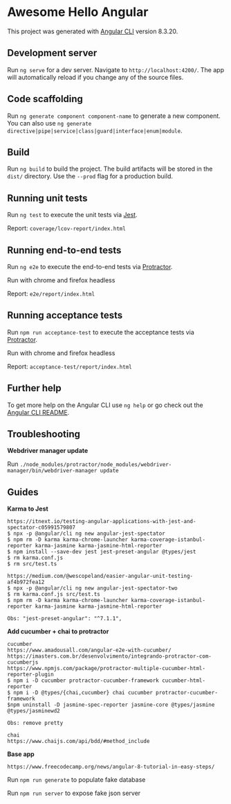 # Awesome Hello Angular

This project was generated with [Angular CLI](https://github.com/angular/angular-cli) version 8.3.20.

## Development server

Run `ng serve` for a dev server. Navigate to `http://localhost:4200/`. The app will automatically reload if you change any of the source files.

## Code scaffolding

Run `ng generate component component-name` to generate a new component. You can also use `ng generate directive|pipe|service|class|guard|interface|enum|module`.

## Build

Run `ng build` to build the project. The build artifacts will be stored in the `dist/` directory. Use the `--prod` flag for a production build.

## Running unit tests

Run `ng test` to execute the unit tests via [Jest](https://jestjs.io/).

Report: `coverage/lcov-report/index.html`

## Running end-to-end tests

Run `ng e2e` to execute the end-to-end tests via [Protractor](http://www.protractortest.org/).

Run with chrome and firefox headless

Report: `e2e/report/index.html`

## Running acceptance tests

Run `npm run acceptance-test` to execute the acceptance tests via [Protractor](http://www.protractortest.org/).

Run with chrome and firefox headless

Report: `acceptance-test/report/index.html`

## Further help

To get more help on the Angular CLI use `ng help` or go check out the [Angular CLI README](https://github.com/angular/angular-cli/blob/master/README.md).

## Troubleshooting

**Webdriver manager update**

Run `./node_modules/protractor/node_modules/webdriver-manager/bin/webdriver-manager update`

## Guides

**Karma to Jest**
```
https://itnext.io/testing-angular-applications-with-jest-and-spectator-c05991579807
$ npx -p @angular/cli ng new angular-jest-spectator
$ npm rm -D karma karma-chrome-launcher karma-coverage-istanbul-reporter karma-jasmine karma-jasmine-html-reporter
$ npm install --save-dev jest jest-preset-angular @types/jest
$ rm karma.conf.js
$ rm src/test.ts

https://medium.com/@wescopeland/easier-angular-unit-testing-af4b972fea12
$ npx -p @angular/cli ng new angular-jest-spectator-two
$ rm karma.conf.js src/test.ts
$ npm rm -D karma karma-chrome-launcher karma-coverage-istanbul-reporter karma-jasmine karma-jasmine-html-reporter

Obs: "jest-preset-angular": "^7.1.1",
```

**Add cucumber + chai to protractor**
```
cucumber
https://www.amadousall.com/angular-e2e-with-cucumber/
https://imasters.com.br/desenvolvimento/integrando-protractor-com-cucumberjs
https://www.npmjs.com/package/protractor-multiple-cucumber-html-reporter-plugin
$ npm i -D cucumber protractor-cucumber-framework cucumber-html-reporter
$ npm i -D @types/{chai,cucumber} chai cucumber protractor-cucumber-framework
$npm uninstall -D jasmine-spec-reporter jasmine-core @types/jasmine @types/jasminewd2

Obs: remove pretty

chai
https://www.chaijs.com/api/bdd/#method_include
```

**Base app**
```
https://www.freecodecamp.org/news/angular-8-tutorial-in-easy-steps/
```
Run `npm run generate` to populate fake database

Run `npm run server` to expose fake json server
